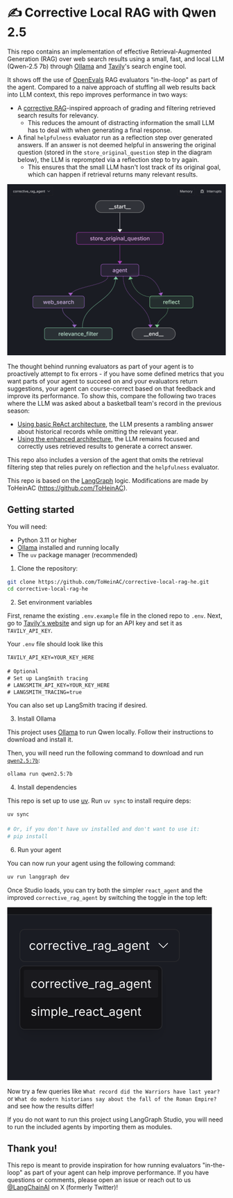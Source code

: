# ✍️ Corrective Local RAG with Qwen 2.5

This repo contains an implementation of effective Retrieval-Augmented Generation (RAG) over web search results using a small, fast, and local LLM (Qwen-2.5 7b) through [Ollama](https://ollama.com) and [Tavily](https://tavily.com/)'s search engine tool.

It shows off the use of [OpenEvals](https://github.com/langchain-ai/openevals) RAG evaluators "in-the-loop" as part of the agent. Compared to a naive approach of stuffing all web results back into LLM context, this repo improves performance in two ways:

- A [corrective RAG](https://langchain-ai.github.io/langgraph/tutorials/rag/langgraph_crag/)-inspired approach of grading and filtering retrieved search results for relevancy.
  - This reduces the amount of distracting information the small LLM has to deal with when generating a final response.
- A final `helpfulness` evaluator run as a reflection step over generated answers. If an answer is not deemed helpful in answering the original question (stored in the `store_original_question` step in the diagram below), the LLM is reprompted via a reflection step to try again.
  - This ensures that the small LLM hasn't lost track of its original goal, which can happen if retrieval returns many relevant results.

![](/static/img/corrective_rag.png)

The thought behind running evaluators as part of your agent is to proactively attempt to fix errors - if you have some defined metrics that you want parts of your agent to succeed on and your evaluators return suggestions, your agent can course-correct based on that feedback and improve its performance. To show this, compare the following two traces where the LLM was asked about a basketball team's record in the previous season:

- [Using basic ReAct architecture](https://smith.langchain.com/public/b4dbe71f-062f-4a19-a11b-096cefcb630c/r), the LLM presents a rambling answer about historical records while omitting the relevant year.
- [Using the enhanced architecture](https://smith.langchain.com/public/c301728d-0b20-4d1d-8601-9c02727930bb/r), the LLM remains focused and correctly uses retrieved results to generate a correct answer.

This repo also includes a version of the agent that omits the retrieval filtering step that relies purely on reflection and the `helpfulness` evaluator.

This repo is based on the [LangGraph](https://langchain-ai.github.io/langgraph/) logic. 
Modifications are made by ToHeinAC (https://github.com/ToHeinAC).

## Getting started

You will need:
- Python 3.11 or higher
- [Ollama](https://ollama.ai/) installed and running locally
- The `uv` package manager (recommended)

1. Clone the repository:

```bash
git clone https://github.com/ToHeinAC/corrective-local-rag-he.git
cd corrective-local-rag-he
```

2. Set environment variables

First, rename the existing `.env.example` file in the cloned repo to `.env`. Next, go to [Tavily's website](https://tavily.com/) and sign up for an API key and set it as `TAVILY_API_KEY`.

Your `.env` file should look like this

```
TAVILY_API_KEY=YOUR_KEY_HERE

# Optional
# Set up LangSmith tracing
# LANGSMITH_API_KEY=YOUR_KEY_HERE
# LANGSMITH_TRACING=true
```

You can also set up LangSmith tracing if desired.

3. Install Ollama

This project uses [Ollama](https://ollama.com/) to run Qwen locally. Follow their instructions to download and install it.

Then, you will need run the following command to download and run [`qwen2.5:7b`](https://ollama.com/library/qwen2.5:7b):

```bash
ollama run qwen2.5:7b
```

4. Install dependencies

This repo is set up to use [uv](https://docs.astral.sh/uv/). Run `uv sync` to install require deps:

```bash
uv sync

# Or, if you don't have uv installed and don't want to use it:
# pip install
```

6. Run your agent

You can now run your agent using the following command:

```bash
uv run langgraph dev
```

Once Studio loads, you can try both the simpler `react_agent` and the improved `corrective_rag_agent` by switching the toggle in the top left:

![](/static/img/studio_toggle.png)

Now try a few queries like `What record did the Warriors have last year?` or `What do modern historians say about the fall of the Roman Empire?` and see how the results differ!

If you do not want to run this project using LangGraph Studio, you will need to run the included agents by importing them as modules.

## Thank you!

This repo is meant to provide inspiration for how running evaluators "in-the-loop" as part of your agent can help improve performance. If you have questions or comments, please open an issue or reach out to us [@LangChainAI](https://x.com/langchainai) on X (formerly Twitter)!

